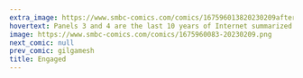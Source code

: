 ```yaml
---
extra_image: https://www.smbc-comics.com/comics/167596013820230209after.png
hovertext: Panels 3 and 4 are the last 10 years of Internet summarized.
image: https://www.smbc-comics.com/comics/1675960083-20230209.png
next_comic: null
prev_comic: gilgamesh
title: Engaged
---
```


